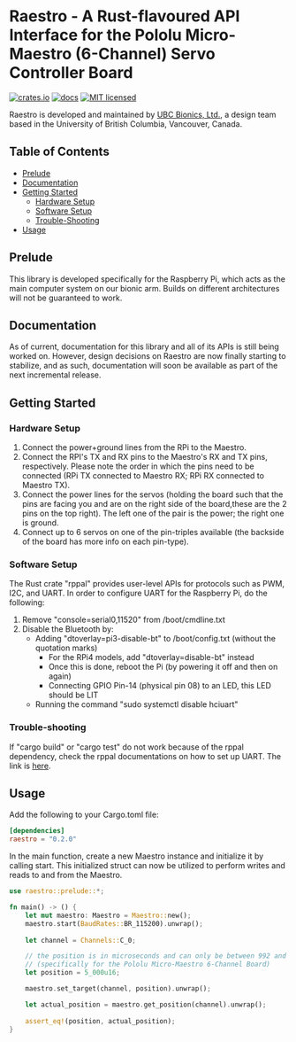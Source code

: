 # Raestro - A Rust-flavoured API Interface for the Pololu Micro-Maestro (6-Channel) Servo Controller Board
[![crates.io](https://meritbadge.herokuapp.com/raestro)](https://crates.io/crates/raestro)
[![docs](https://docs.rs/raestro/badge.svg)](https://docs.rs/crate/raestro)
[![MIT licensed](https://img.shields.io/badge/license-MIT-blue.svg)](LICENSE.md)

Raestro is developed and maintained by [UBC Bionics, Ltd.](https://ubcbionics.com/), a design team based in the University of British Columbia, Vancouver, Canada.

## Table of Contents
- [Prelude](#Prelude)
- [Documentation](#Documentation)
- [Getting Started](#Getting-Started)
	- [Hardware Setup](#Hardware-Setup)
	- [Software Setup](#Software-Setup)
	- [Trouble-Shooting](#Trouble-Shooting)
- [Usage](#Usage)

## Prelude
This library is developed specifically for the Raspberry Pi, which acts as the main computer system on our bionic arm. Builds on different architectures will not be guaranteed to work.

## Documentation
As of current, documentation for this library and all of its APIs is still being worked on. However, design decisions on Raestro are now finally starting to stabilize, and as such, documentation will soon be available as part of the next incremental release.

## Getting Started

### Hardware Setup
1. Connect the power+ground lines from the RPi to the Maestro.
2. Connect the RPI's TX and RX pins to the Maestro's RX and TX pins, respectively. Please note the order in which the pins need to be connected (RPi TX connected to Maestro RX; RPi RX connected to Maestro TX).
3. Connect the power lines for the servos (holding the board such that the pins are facing you and are on the right side of the board,these are the 2 pins on the top right). The left one of the pair is the power; the right one is ground.
4. Connect up to 6 servos on one of the pin-triples available (the backside of the board has more info on each pin-type).

### Software Setup
The Rust crate "rppal" provides user-level APIs for protocols such as PWM, I2C, and UART.
In order to configure UART for the Raspberry Pi, do the following:
1. Remove "console=serial0,11520" from /boot/cmdline.txt
2. Disable the Bluetooth by:
	* Adding "dtoverlay=pi3-disable-bt" to /boot/config.txt (without the quotation marks)
		* For the RPi4 models, add "dtoverlay=disable-bt" instead
		* Once this is done, reboot the Pi (by powering it off and then on again)
		* Connecting GPIO Pin-14 (physical pin 08) to an LED, this LED should be LIT
	* Running the command "sudo systemctl disable hciuart"

### Trouble-shooting
If "cargo build" or "cargo test" do not work because of the rppal dependency, check the rppal documentations on how to set up UART.
The link is [here](https://docs.rs/rppal/0.11.3/rppal/uart/index.html).

## Usage
Add the following to your Cargo.toml file:
```toml
[dependencies]
raestro = "0.2.0"
```
In the main function, create a new Maestro instance and initialize it by calling start.
This initialized struct can now be utilized to perform writes and reads to and from the Maestro.
```rust
use raestro::prelude::*;

fn main() -> () {
	let mut maestro: Maestro = Maestro::new();
	maestro.start(BaudRates::BR_115200).unwrap();
    
	let channel = Channels::C_0;

	// the position is in microseconds and can only be between 992 and 2000
	// (specifically for the Pololu Micro-Maestro 6-Channel Board)
	let position = 5_000u16;

	maestro.set_target(channel, position).unwrap();

	let actual_position = maestro.get_position(channel).unwrap();
	
	assert_eq!(position, actual_position);
}
```
